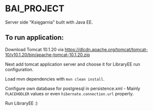 # BAI_PROJECT

Server side "Księgarnia" built with Java EE.

## To run application:
Download Tomcat 10.1.20 via https://dlcdn.apache.org/tomcat/tomcat-10/v10.1.20/bin/apache-tomcat-10.1.20.zip

Next add tomcat application server and choose it for LibraryEE run configuration.

Load mvn dependencies with `mvn clean install`.

Configure own database for postgresql in persistence.xml - Mainly `PLACEHODLER` values or even `hibernate.connection.url` property.

Run LibraryEE :)